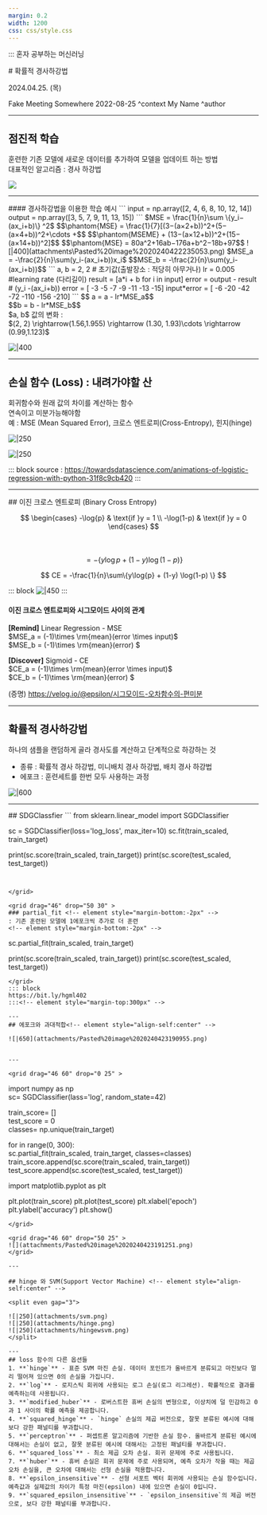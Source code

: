 ```yaml
---
margin: 0.2
width: 1200
css: css/style.css
---
```

:::    혼자 공부하는 머신러닝

<grid drag="100 50" drop="0 20">
# 확률적 경사하강법
</grid>
<grid drag="20 5" drop="45 70" >

2024.04.25. (목)

</grid>

<!-- slide data-visibility="hidden" --> 
Fake Meeting Somewhere 2022-08-25 ^context
My Name ^author

---

## 점진적 학습 <!-- element style="align-self:center" -->

훈련한 기존 모델에 새로운 데이터를 추가하여 모델을 업데이트 하는 방법<br>대표적인 알고리즘 : 경사 하강법 <!-- element style="align-self:center" -->

![](https://velog.velcdn.com/images%2Fsset2323%2Fpost%2Fe7b4fe6c-1395-4ea8-88e0-3e7e598e5519%2Fimage.png)

---

<grid drag="50" drop="0 0">
#### 경사하강법을 이용한 학습 예시
```
input = np.array([2, 4, 6, 8, 10, 12, 14])
output = np.array([3, 5, 7, 9, 11, 13, 15])
```
$MSE = \frac{1}{n}\sum \{y_i​−(ax_i​+b)\} ^2$
$$\phantom{MSE} =  \frac{1}{7}[(3−(a×2+b))^2+(5−(a×4+b))^2+\cdots +$$
$$\phantom{MSEME} + (13−(a×12+b))^2+(15−(a×14+b))^2]$$
$$\phantom{MSE} = 80a^2+16ab−176a+b^2−18b+97$$
<!-- element align="left"  -->
![|400](attachments\Pasted%20image%2020240422235053.png)
</grid>

<grid drag = "50 10" drop="55 ">
$MSE_a  = -\frac{2}{n}\sum(y_i-(ax_i+b))x_i$
$$MSE_b = -\frac{2}{n}\sum(y_i-(ax_i+b))$$
```
a, b = 2, 2 # 초기값(출발장소 : 적당히 아무거나)
lr = 0.005 #learning rate (다리길이)
result = [a*i + b for i in input]
error = output - result # (y_i -(ax_i+b))
error = [ -3 -5 -7 -9 -11 -13 -15]
input*error =  [ -6 -20 -42 -72 -110 -156 -210] 
```
$$ a = a - lr*MSE_a$$ <br>
$$b  = b - lr*MSE_b$$
<br>
$a, b$ 값의 변화 : <br>
$(2, 2) \rightarrow(1.56,1.955) \rightarrow (1.30, 1.93)\cdots \rightarrow (0.99,1.123)$


![|400](attachments/Pasted%20image%2020240423000532.png)

</grid>

---
## 손실 함수 (Loss) : 내려가야할 산
회귀함수와 원래 값의 차이를 계산하는 함수 <br> 연속이고 미분가능해야함<br>예 : MSE (Mean Squared Error), 크로스 엔트로피(Cross-Entropy), 힌지(hinge) 

<split even gap="5">

![|250](attachments/Pasted%20image%2020240423010546.png)

![|250](attachments/Pasted%20image%2020240423010325.png)

</split>

::: block
source : https://towardsdatascience.com/animations-of-logistic-regression-with-python-31f8c9cb420<!-- element class="src" -->
:::

---

<grid drag="100 100" drop="5 -40">
## 이진 크로스 엔트로피 (Binary Cross Entropy)
</grid>

<grid darg="40 70" drop="10 10">

$$ \begin{cases} -\log{p} & \text{if }y = 1 \\ -\log(1-p) & \text{if }y = 0 \end{cases} $$<br><br>
$$= -\{y\log{p} + (1-y) \log(1-p) \} $$

$$ CE  = -\frac{1}{n}\sum\{y\log{p} + (1-y) \log(1-p) \} $$

::: block
![|450](attachments/Pasted%20image%2020240423020546.png)
::: <!-- element style="align-self:start" -->

</drag>

<grid drag="80 70" drop="90 10" >

#### 이진 크로스 엔트로피와 시그모이드 사이의 관계

**[Remind]** Linear Regression - MSE
<br>$MSE_a = (-1)\times \rm{mean}(error \times input)$
<br>$MSE_b = (-1)\times \rm{mean}(error) $

**[Discover]** Sigmoid - CE
<br>$CE_a = (-1)\times \rm{mean}(error \times input)$
<br>$CE_b = (-1)\times \rm{mean}(error) $

(증명) https://velog.io/@epsilon/시그모이드-오차함수의-편미분
</grid>

---
## 확률적 경사하강법
하나의 샘플을 랜덤하게 골라 경사도를 계산하고 단계적으로 하강하는 것
* 종류 : 확률적 경사 하강법, 미니배치 경사 하강법, 배치 경사 하강법
* 에포크 : 훈련세트를 한번 모두 사용하는 과정

![|600](attachments/Pasted%20image%2020240423020016.png)

---

<grid drag="100 20" drop="0 20">
## SDGClassfier
</grid>

<grid drag="46" drop="0 35" >
```
  from sklearn.linear_model import SGDClassifier

sc = SGDClassifier(loss='log_loss', max_iter=10)
sc.fit(train_scaled, train_target)

print(sc.score(train_scaled, train_target))
print(sc.score(test_scaled, test_target))
```


</grid>

<grid drag="46" drop="50 30" >
### partial_fit <!-- element style="margin-bottom:-2px" -->
: 기존 훈련된 모델에 1에포크씩 추가로 더 훈련
<!-- element style="margin-bottom:-2px" -->
```
sc.partial_fit(train_scaled, train_target)

print(sc.score(train_scaled, train_target))
print(sc.score(test_scaled, test_target))
```
</grid>
::: block
https://bit.ly/hgml402
:::<!-- element style="margin-top:300px" -->

---
## 에포크와 과대적합<!-- element style="align-self:center" -->

![|650](attachments/Pasted%20image%2020240423190955.png)


---

<grid drag="46 60" drop="0 25" >

```
import numpy as np  
sc= SGDClassifier(lass='log', random_state=42)

train_score= []  
test_score = 0  
classes= np.unique(train_target)

for in range(0, 300):  
sc.partial_fit(train_scaled, train_target, classes=classes) 
train_score.append(sc.score(train_scaled, train_target)) 
test_score.append(sc.score(test_scaled, test_target))

import matplotlib.pyplot as plt

plt.plot(train_score) 
plt.plot(test_score) 
plt.xlabel('epoch') 
plt.ylabel('accuracy') 
plt.show()
```
</grid>

<grid drag="46 60" drop="50 25" >
![](attachments/Pasted%20image%2020240423191251.png)
</grid>

---

## hinge 와 SVM(Support Vector Machine) <!-- element style="align-self:center" -->

<split even gap="3">

![|250](attachments/svm.png) 
![|250](attachments/hinge.png) 
![|250](attachments/hingewsvm.png) 
</split>

---
## loss 함수의 다른 옵션들
1. **`hinge`** - 표준 SVM 마진 손실. 데이터 포인트가 올바르게 분류되고 마진보다 멀리 떨어져 있으면 0의 손실을 가집니다.
2. **`log`** - 로지스틱 회귀에 사용되는 로그 손실(로그 리그레션). 확률적으로 결과를 예측하는데 사용됩니다.
3. **`modified_huber`** - 로버스트한 휴버 손실의 변형으로, 이상치에 덜 민감하고 0과 1 사이의 확률 예측을 제공합니다.
4. **`squared_hinge`** - `hinge` 손실의 제곱 버전으로, 잘못 분류된 예시에 대해 보다 강한 패널티를 부과합니다.
5. **`perceptron`** - 퍼셉트론 알고리즘에 기반한 손실 함수. 올바르게 분류된 예시에 대해서는 손실이 없고, 잘못 분류된 예시에 대해서는 고정된 패널티를 부과합니다.
6. **`squared_loss`** - 최소 제곱 오차 손실. 회귀 문제에 주로 사용됩니다.
7. **`huber`** - 휴버 손실은 회귀 문제에 주로 사용되며, 예측 오차가 작을 때는 제곱 오차 손실을, 큰 오차에 대해서는 선형 손실을 적용합니다.
8. **`epsilon_insensitive`** - 선형 서포트 벡터 회귀에 사용되는 손실 함수입니다. 예측값과 실제값의 차이가 특정 마진(epsilon) 내에 있으면 손실이 0입니다.
9. **`squared_epsilon_insensitive`** - `epsilon_insensitive`의 제곱 버전으로, 보다 강한 패널티를 부과합니다.